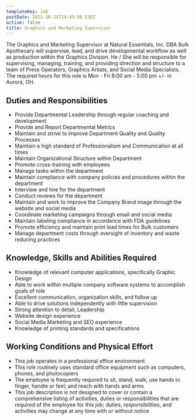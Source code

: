 ```yaml
---
templateKey: Job
postDate: 2021-10-15T14:43:58.538Z
active: false
title: Graphics and Marketing Supervisor
---
```

The Graphics and Marketing Supervisor at Natural Essentials, Inc. DBA Bulk Apothecary will supervise, lead, and drive developmental workflow as well as production within the Graphics Division. He / She will be responsible for supervising, managing, training, and providing direction and structure to a team of Press Operators, Graphics Artists, and Social Media Specialists. The required hours for this role is Mon - Fri 8:00 am - 5:00 pm +/- in Aurora, OH.

## Duties and Responsibilities

- Provide Departmental Leadership through regular coaching and development
- Provide and Report Departmental Metrics
- Maintain and strive to improve Department Quality and Quality Processes
- Maintain a high standard of Professionalism and Communication at all times
- Maintain Organizational Structure within Department
- Promote cross-training with employees
- Manage tasks within the department
- Maintain compliance with company policies and procedures within the department
- Interview and hire for the department
- Conduct reviews for the department
- Maintain and work to improve the Company Brand image through the website and social media
- Coordinate marketing campaigns through email and social media
- Maintain labeling compliance in accordance with FDA guidelines
- Promote efficiency and maintain print lead times for Bulk customers
- Manage department costs through oversight of inventory and waste reducing practices

## Knowledge, Skills and Abilities Required

- Knowledge of relevant computer applications, specifically Graphic Design
- Able to work within multiple company software systems to accomplish goals of role
- Excellent communication, organization skills, and follow up
- Able to drive solutions independently with little supervision
- Strong attention to detail, Leadership
- Website design experience
- Social Media Marketing and SEO experience
- Knowledge of printing standards and specifications

## Working Conditions and Physical Effort

- This job operates in a professional office environment
- This role routinely uses standard office equipment such as computers, phones, and photocopiers
- The employee is frequently required to sit, stand; walk; use hands to finger, handle or feel; and reach with hands and arms
- This job description is not designed to cover or contain a comprehensive listing of activities, duties or responsibilities that are required of the employee for this job; duties, responsibilities, and activities may change at any time with or without notice